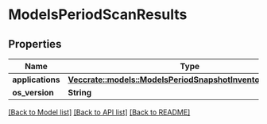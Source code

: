 # ModelsPeriodScanResults

## Properties

Name | Type | Description | Notes
------------ | ------------- | ------------- | -------------
**applications** | [**Vec<crate::models::ModelsPeriodSnapshotInventoryApplication>**](models.SnapshotInventoryApplication.md) |  | 
**os_version** | **String** |  | 

[[Back to Model list]](../README.md#documentation-for-models) [[Back to API list]](../README.md#documentation-for-api-endpoints) [[Back to README]](../README.md)


